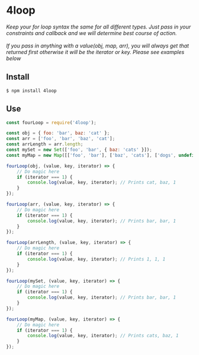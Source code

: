# 4loop

*Keep your for loop syntax the same for all different types.
Just pass in your constraints and callback and we will determine best course of action.
<br><br>If you pass in anything with a value(obj, map, arr), you will always get that returned first otherwise it will be the iterator or key. Please see examples below*

## Install

`$ npm install 4loop`

## Use

```js
const fourLoop = require('4loop');

const obj = { foo: 'bar', baz: 'cat' };
const arr = ['foo', 'bar', 'baz', 'cat'];
const arrLength = arr.length;
const mySet = new Set(['foo', 'bar', { baz: 'cats' }]);
const myMap = new Map([['foo', 'bar'], ['baz', 'cats'], ['dogs', undefined]]);

fourLoop(obj, (value, key, iterator) => {
    // Do magic here
    if (iterator === 1) {
        console.log(value, key, iterator); // Prints cat, baz, 1
    }
});

fourLoop(arr, (value, key, iterator) => {
    // Do magic here
    if (iterator === 1) {
        console.log(value, key, iterator); // Prints bar, bar, 1
    }
});

fourLoop(arrLength, (value, key, iterator) => {
    // Do magic here
    if (iterator === 1) {
        console.log(value, key, iterator); // Prints 1, 1, 1
    }
});

fourLoop(mySet, (value, key, iterator) => {
    // Do magic here
    if (iterator === 1) {
        console.log(value, key, iterator); // Prints bar, bar, 1
    }
});

fourLoop(myMap, (value, key, iterator) => {
    // Do magic here
    if (iterator === 1) {
        console.log(value, key, iterator); // Prints cats, baz, 1
    }
});

```